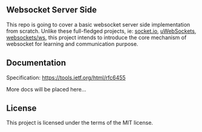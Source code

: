 ## Websocket Server Side
This repo is going to cover a basic websocket server side implementation from scratch. Unlike these full-fledged projects, ie: [socket.io](https://github.com/socketio/socket.io), [uWebSockets](https://github.com/uNetworking/uWebSockets), [websockets/ws](https://github.com/websockets/ws), this project intends to introduce the core mechanism of websocket for learning and communication purpose.

## Documentation
Specification: https://tools.ietf.org/html/rfc6455

More docs will be placed here...

## License
This project is licensed under the terms of the MIT license.
